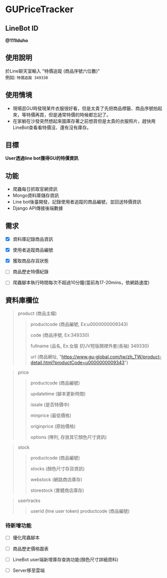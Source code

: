 # GUPriceTracker

## LineBot ID
**@111lduho**

## 使用說明
於Line聊天室輸入
"特價追蹤 (商品序號六位數)"  
例如:
`特價追蹤 349330`

## 使用情境
* 現場逛GU時發現某件衣服很好看，但是太貴了先把商品標籤、商品序號拍起來，等特價再買，但是通常特價的時候都忘記了。
* 在家躺在沙發突然想起來圖庫存著之前想買但是太貴的衣服照片，趕快用LineBot查看看特價沒、還有沒有庫存。

## 目標
**User透過line bot獲得GU的特價資訊**


## 功能
* 爬蟲每日抓取官網資訊
* Mongo資料庫儲存資訊
* Line bot後臺開發，記錄使用者追蹤的商品編號，並回送特價資訊
* Django API傳接後端數據


## 需求
- [X] 資料庫記錄商品資訊
- [X] 使用者追蹤商品編號
- [X] 獲取商品存貨狀態
- [ ] 商品歷史特價紀錄
- [ ] 爬蟲腳本執行時間每次不超過10分鐘(當前為17-20mins，依網路速度)


## 資料庫欄位
> product (商品主檔)
>>productcode (商品編號, Ex:u0000000009343)
>>
>>code (商品序號, Ex:349330)
>>
>>fullname (品名, Ex:女裝 抗UV短版開襟外套(長袖) 349330)
>>
>>url (商品網址, "https://www.gu-global.com/tw/zh_TW/product-detail.html?productCode=u0000000009343")

>price
>>productcode (商品編號)
>>
>>updatetime (腳本更新時間)
>>
>>issale (是否特價中)
>>
>>minprice (最低價格)
>>
>>originprice (原始價格)
>>
>>options (陣列, 存放其它顏色尺寸資訊)

>stock
>>productcode (商品編號)
>>
>>stocks (顏色尺寸存貨資訊)
>>
>>webstock (網路商店庫存)
>>
>>storestock (實體商店庫存)

>usertracks
>>userid (line user token)
>>productcode (商品編號)

### 待新增功能
- [ ] 優化爬蟲腳本
- [ ] 商品歷史價格圖表
- [ ] LineBot user端新增庫存查詢功能(顏色尺寸詳細資料)
- [ ] Server移至雲端


